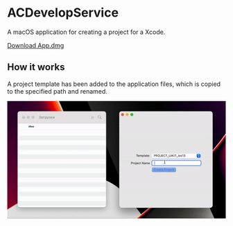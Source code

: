 # ACDevelopService

A macOS application for creating a project for a Xcode. 

[Download App.dmg](/ACDeveloperService.dmg)

## How it works 
A project template has been added to the application files, which is copied to the specified path and renamed.

![](/Images/main_iterface.gif)
